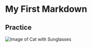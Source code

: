 # My First Markdown
## Practice
![Image of Cat with Sunglasses](https://images.unsplash.com/photo-1533738363-b7f9aef128ce?q=80&w=1000&auto=format&fit=crop&ixlib=rb-4.0.3&ixid=M3wxMjA3fDB8MHxzZWFyY2h8Mnx8Y3V0ZSUyMGNhdHN8ZW58MHx8MHx8fDA%3D)
